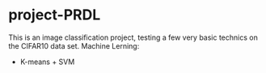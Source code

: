 # project-PRDL

This is an image classification project, testing a few very basic technics on the CIFAR10 data set. 
Machine Lerning:
- K-means + SVM

